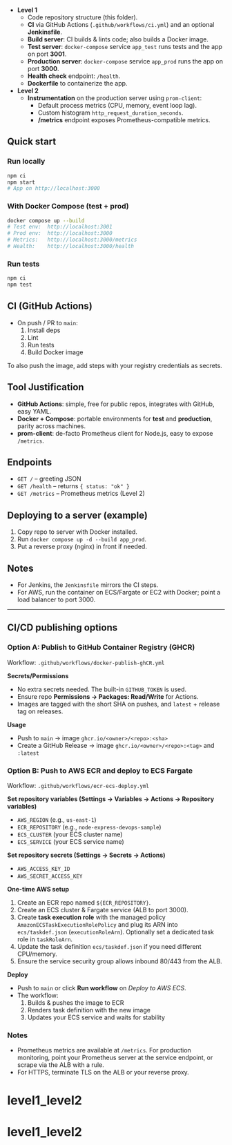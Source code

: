 

- **Level 1**
  - Code repository structure (this folder).
  - **CI** via GitHub Actions (`.github/workflows/ci.yml`) and an optional **Jenkinsfile**.
  - **Build server**: CI builds & lints code; also builds a Docker image.
  - **Test server**: `docker-compose` service `app_test` runs tests and the app on port **3001**.
  - **Production server**: `docker-compose` service `app_prod` runs the app on port **3000**.
  - **Health check** endpoint: `/health`.
  - **Dockerfile** to containerize the app.
- **Level 2**
  - **Instrumentation** on the production server using `prom-client`:
    - Default process metrics (CPU, memory, event loop lag).
    - Custom histogram `http_request_duration_seconds`.
    - **/metrics** endpoint exposes Prometheus-compatible metrics.

## Quick start

### Run locally
```bash
npm ci
npm start
# App on http://localhost:3000
```

### With Docker Compose (test + prod)
```bash
docker compose up --build
# Test env:  http://localhost:3001
# Prod env:  http://localhost:3000
# Metrics:   http://localhost:3000/metrics
# Health:    http://localhost:3000/health
```

### Run tests
```bash
npm ci
npm test
```

## CI (GitHub Actions)
- On push / PR to `main`:
  1. Install deps
  2. Lint
  3. Run tests
  4. Build Docker image

To also push the image, add steps with your registry credentials as secrets.

## Tool Justification
- **GitHub Actions**: simple, free for public repos, integrates with GitHub, easy YAML.
- **Docker + Compose**: portable environments for **test** and **production**, parity across machines.
- **prom-client**: de-facto Prometheus client for Node.js, easy to expose `/metrics`.

## Endpoints
- `GET /` – greeting JSON
- `GET /health` – returns `{ status: "ok" }`
- `GET /metrics` – Prometheus metrics (Level 2)

## Deploying to a server (example)
1. Copy repo to server with Docker installed.
2. Run `docker compose up -d --build app_prod`.
3. Put a reverse proxy (nginx) in front if needed.

## Notes
- For Jenkins, the `Jenkinsfile` mirrors the CI steps.
- For AWS, run the container on ECS/Fargate or EC2 with Docker; point a load balancer to port 3000.

---
## CI/CD publishing options

### Option A: Publish to GitHub Container Registry (GHCR)
Workflow: `.github/workflows/docker-publish-ghCR.yml`

**Secrets/Permissions**
- No extra secrets needed. The built-in `GITHUB_TOKEN` is used.
- Ensure repo **Permissions → Packages: Read/Write** for Actions.
- Images are tagged with the short SHA on pushes, and `latest` + release tag on releases.

**Usage**
- Push to `main` → image `ghcr.io/<owner>/<repo>:<sha>`
- Create a GitHub Release → image `ghcr.io/<owner>/<repo>:<tag>` and `:latest`

### Option B: Push to AWS ECR and deploy to ECS Fargate
Workflow: `.github/workflows/ecr-ecs-deploy.yml`

**Set repository variables (Settings → Variables → Actions → Repository variables)**
- `AWS_REGION` (e.g., `us-east-1`)
- `ECR_REPOSITORY` (e.g., `node-express-devops-sample`)
- `ECS_CLUSTER` (your ECS cluster name)
- `ECS_SERVICE` (your ECS service name)

**Set repository secrets (Settings → Secrets → Actions)**
- `AWS_ACCESS_KEY_ID`
- `AWS_SECRET_ACCESS_KEY`

**One-time AWS setup**
1. Create an ECR repo named `${ECR_REPOSITORY}`.
2. Create an ECS cluster & Fargate service (ALB to port 3000).
3. Create **task execution role** with the managed policy `AmazonECSTaskExecutionRolePolicy` and plug its ARN into `ecs/taskdef.json` (`executionRoleArn`). Optionally set a dedicated task role in `taskRoleArn`.
4. Update the task definition `ecs/taskdef.json` if you need different CPU/memory.
5. Ensure the service security group allows inbound 80/443 from the ALB.

**Deploy**
- Push to `main` or click **Run workflow** on *Deploy to AWS ECS*.
- The workflow:
  1) Builds & pushes the image to ECR
  2) Renders task definition with the new image
  3) Updates your ECS service and waits for stability

### Notes
- Prometheus metrics are available at `/metrics`. For production monitoring, point your Prometheus server at the service endpoint, or scrape via the ALB with a rule.
- For HTTPS, terminate TLS on the ALB or your reverse proxy.
# level1_level2
# level1_level2
